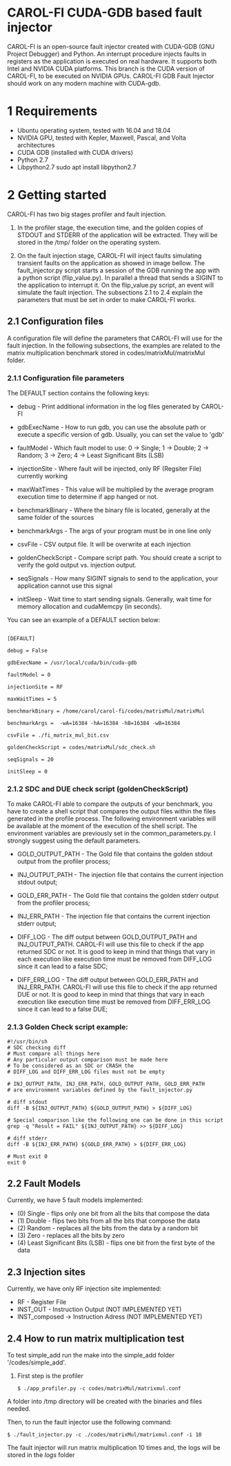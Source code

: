 # CAROL-FI CUDA-GDB based fault injector


CAROL-FI is an open-source fault injector created with CUDA-GDB (GNU Project Debugger) and Python.
An interrupt procedure injects faults in registers as the application is executed on real hardware. It supports both Intel
and NVIDIA CUDA platforms. This branch is the CUDA version of CAROL-FI, to be executed on NVIDIA GPUs.
CAROL-FI GDB Fault Injector should work on any modern machine with CUDA-gdb.

# 1 Requirements

- Ubuntu operating system, tested with 16.04 and 18.04
- NVIDIA GPU, tested with Kepler, Maxwell, Pascal, and Volta architectures 
- CUDA GDB (installed with CUDA drivers)
- Python 2.7
- Libpython2.7 sudo apt install libpython2.7


# 2 Getting started

CAROL-FI has two big stages profiler and fault injection.

1. In the profiler stage, the execution time, and the golden copies of STDOUT and STDERR of the application will be extracted. They will be stored in the /tmp/ folder on the operating system.

2.  On the fault injection stage, CAROL-FI will inject faults simulating transient faults on the application as showed in image bellow. The fault_injector.py script starts a session of the GDB running the app with a python script (flip_value.py). In parallel a thread that sends a SIGINT to the application to interrupt it. On the flip_value.py script, an event will simulate the fault injection. The subsections 2.1 to 2.4 explain the parameters that must be set in order to make CAROL-FI works.


## 2.1 Configuration files

A configuration file will define the parameters that CAROL-FI will use for the fault injection. In the following subsections, the examples are related to the matrix multiplication benchmark stored in codes/matrixMul/matrixMul folder.

### 2.1.1 Configuration file parameters

The DEFAULT section contains the following keys:

* debug - Print additional information in the log files generated by CAROL-FI

* gdbExecName - How to run gdb, you can use the absolute path or execute a specific version of gdb. Usually, you can set the value to 'gdb'

* faultModel - Which fault model to use: 0 -> Single; 1 -> Double; 2 -> Random; 3 -> Zero; 4 -> Least Significant Bits (LSB)

* injectionSite - Where fault will be injected, only RF (Regsiter File) currently working

* maxWaitTimes - This value will be multiplied by the average program execution time to determine if app hanged or not.

* benchmarkBinary - Where the binary file is located, generally at the same folder of the sources

* benchmarkArgs - The args of your program must be  in one line only

* csvFile - CSV output file. It will be overwrite at each injection

* goldenCheckScript - Compare script path. You should create a script to verify the gold output vs. injection output.

* seqSignals - How many SIGINT signals to send to the application, your application cannot use this signal

* initSleep - Wait time to start sending signals. Generally, wait time for memory allocation and cudaMemcpy (in seconds).

You can see an example of a DEFAULT section below:

```

[DEFAULT]

debug = False

gdbExecName = /usr/local/cuda/bin/cuda-gdb

faultModel = 0

injectionSite = RF

maxWaitTimes = 5

benchmarkBinary = /home/carol/carol-fi/codes/matrixMul/matrixMul

benchmarkArgs =  -wA=16384 -hA=16384 -hB=16384 -wB=16384

csvFile = ./fi_matrix_mul_bit.csv

goldenCheckScript = codes/matrixMul/sdc_check.sh

seqSignals = 20

initSleep = 0

```

### 2.1.2 SDC and DUE check script (goldenCheckScript)
To make CAROL-FI able to compare the outputs of your benchmark, you have to create a shell script that compares the output files within the files generated in the profile process. 
The following environment variables will be available at the moment of the execution of the shell script. The environment variables are previously set in the common_parameters.py. I strongly suggest using the default parameters.

* GOLD_OUTPUT_PATH - The Gold file that contains the golden stdout output from the profiler process;

* INJ_OUTPUT_PATH - The injection file that contains the current injection stdout output;

* GOLD_ERR_PATH - The Gold file that contains the golden stderr output from the profiler process;

* INJ_ERR_PATH - The injection file that contains the current injection stderr output;

* DIFF_LOG - The diff output between GOLD_OUTPUT_PATH and INJ_OUTPUT_PATH. 
CAROL-FI will use this file to check if the app returned SDC or not. 
It is good to keep in mind that things that vary in each execution like execution time must be removed from DIFF_LOG
 since it can lead to a false SDC;

* DIFF_ERR_LOG - The diff output between GOLD_ERR_PATH and INJ_ERR_PATH. 
CAROL-FI will use this file to check if the app returned DUE or not. 
It is good to keep in mind that things that vary in each execution like execution time must be removed from DIFF_ERR_LOG 
since it can lead to a false DUE;

### 2.1.3 Golden Check script example:

```{r, engine='bash', code_block_name} 
#!/usr/bin/sh
# SDC checking diff
# Must compare all things here
# Any particular output comparison must be made here
# To be considered as an SDC or CRASH the
# DIFF_LOG and DIFF_ERR_LOG files must not be empty

# INJ_OUTPUT_PATH, INJ_ERR_PATH, GOLD_OUTPUT_PATH, GOLD_ERR_PATH
# are environment variables defined by the fault_injector.py

# diff stdout
diff -B ${INJ_OUTPUT_PATH} ${GOLD_OUTPUT_PATH} > ${DIFF_LOG}

# Special comparison like the following one can be done in this script
grep -q "Result = FAIL" ${INJ_OUTPUT_PATH} >> ${DIFF_LOG}

# diff stderr
diff -B ${INJ_ERR_PATH} ${GOLD_ERR_PATH} > ${DIFF_ERR_LOG}

# Must exit 0
exit 0
```

## 2.2 Fault Models
Currently, we have 5 fault models implemented:

* (0) Single - flips only one bit from all the bits that compose the data
* (1) Double - flips two bits from all the bits that compose the data
* (2) Random - replaces all the bits from the data by a random bit
* (3) Zero - replaces all the bits by zero
* (4) Least Significant Bits (LSB) - flips one bit from the first byte of the data

## 2.3 Injection sites
Currently, we have only RF injection site implemented:

* RF - Register File
* INST_OUT - Instruction Output (NOT IMPLEMENTED YET)
* INST_composed -> Instruction Adress (NOT IMPLEMENTED YET)


## 2.4 How to run matrix multiplication test

To test simple_add run the make into the simple_add folder '/codes/simple_add'.

<ol>
<li>First step is the profiler</li>

```{r, engine='bash', code_block_name} 
$ ./app_profiler.py -c codes/matrixMul/matrixmul.conf
```

</ol>


 A folder into /tmp directory will be created with the binaries and files needed.
 
 

Then, to run the fault injector use the following command:

```{r, engine='bash', code_block_name} 
$ ./fault_injector.py -c ./codes/matrixMul/matrixmul.conf -i 10
```

The fault injector will run matrix multiplication 10 times and, the logs will be stored in the *logs* folder